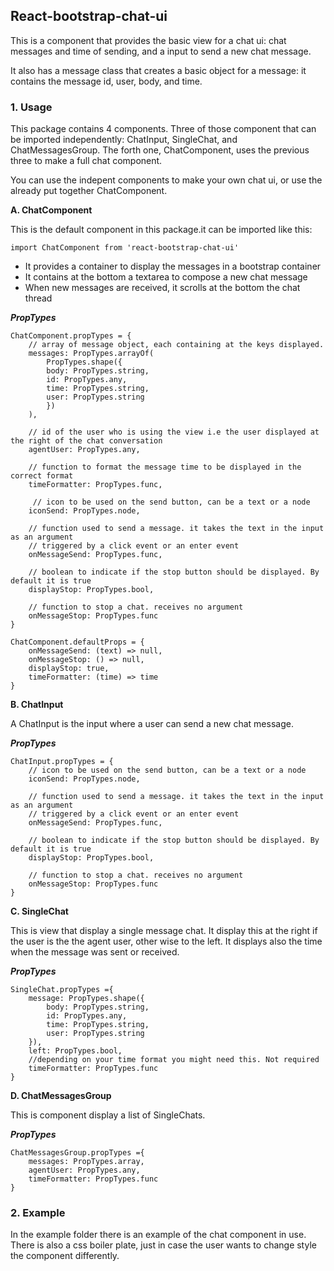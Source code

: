 ## React-bootstrap-chat-ui 

This is a component that provides the basic view for a chat ui: chat messages and time of sending, and a input to send a new chat message.

It also has a message class that creates a basic object for a message: it contains the message id, user, body, and time.

### 1. Usage

This package contains 4 components. Three of those component that can be imported independently: ChatInput, SingleChat, and ChatMessagesGroup. The forth one, ChatComponent, uses the previous three to make a full chat component.

You can use the indepent components to make your own chat ui, or use the already put together ChatComponent.

**A. ChatComponent**

This is the default component in this package.it can be imported like this:

``` 
import ChatComponent from 'react-bootstrap-chat-ui'
```

* It provides a container to display the messages in a bootstrap container
* It contains at the bottom a textarea to compose a new chat message
* When new messages are received, it scrolls at the bottom the chat thread


***PropTypes***

``` 
ChatComponent.propTypes = {
    // array of message object, each containing at the keys displayed.
    messages: PropTypes.arrayOf(
        PropTypes.shape({
        body: PropTypes.string,
        id: PropTypes.any,
        time: PropTypes.string,
        user: PropTypes.string
        })
    ),

    // id of the user who is using the view i.e the user displayed at the right of the chat conversation
    agentUser: PropTypes.any,

    // function to format the message time to be displayed in the correct format
    timeFormatter: PropTypes.func,
   
     // icon to be used on the send button, can be a text or a node
    iconSend: PropTypes.node, 
    
    // function used to send a message. it takes the text in the input as an argument
    // triggered by a click event or an enter event
    onMessageSend: PropTypes.func,

    // boolean to indicate if the stop button should be displayed. By default it is true
    displayStop: PropTypes.bool,

    // function to stop a chat. receives no argument
    onMessageStop: PropTypes.func
}

ChatComponent.defaultProps = {
    onMessageSend: (text) => null,
    onMessageStop: () => null,
    displayStop: true,
    timeFormatter: (time) => time
}
```

**B. ChatInput**

A ChatInput is the input where a user can send a new chat message.

***PropTypes***

``` 
ChatInput.propTypes = {
    // icon to be used on the send button, can be a text or a node
    iconSend: PropTypes.node, 
    
    // function used to send a message. it takes the text in the input as an argument
    // triggered by a click event or an enter event
    onMessageSend: PropTypes.func,

    // boolean to indicate if the stop button should be displayed. By default it is true
    displayStop: PropTypes.bool,

    // function to stop a chat. receives no argument
    onMessageStop: PropTypes.func
}
```

**C. SingleChat**

This is view that display a single message chat. It display this at the right if the user is the the agent user, other wise to the left. It displays also the time when the message was sent or received.

***PropTypes***

```
SingleChat.propTypes ={
    message: PropTypes.shape({
        body: PropTypes.string,
        id: PropTypes.any,
        time: PropTypes.string,
        user: PropTypes.string
    }),
    left: PropTypes.bool,
    //depending on your time format you might need this. Not required
    timeFormatter: PropTypes.func
}
```

**D. ChatMessagesGroup**

This is component display a list of SingleChats. 

***PropTypes***

```
ChatMessagesGroup.propTypes ={
    messages: PropTypes.array,
    agentUser: PropTypes.any,
    timeFormatter: PropTypes.func
}
```

### 2. Example

In the example folder there is an example of the chat component in use. There is also a css boiler plate, just in case the user wants to change style the component differently.
